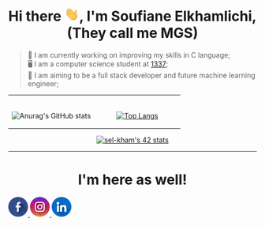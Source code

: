 <h1 align="center">Hi there <img src="images/hey.gif" width="30px">, I'm Soufiane Elkhamlichi, (They call me MGS)</h1>

>  💪 I am currently working on improving my skills in C language; \
>  🖥️ I am a computer science student at [1337](https://www.1337.ma); \
>  🎯 I am aiming to be a full stack developer and future machine learning engineer;


<table align="center" style="border: none; text-align: center;">
<tr>
<td width="50%">
<br>

![Anurag's GitHub stats](https://github-readme-stats.vercel.app/api?username=MGS15&show_icons=true&hide=issues&hide_border=true&theme=github_dark)

</td>
<td width="50%">
<br>

 [![Top Langs](https://github-readme-stats.vercel.app/api/top-langs/?username=MGS15&layout=compact&hide_border=true&theme=github_dark)](https://github.com/anuraghazra/github-readme-stats)

</td>
</tr>
</table>


<center>
<div align="center">
 
[![sel-kham's 42 stats](https://badge.mediaplus.ma/binary/sel-kham)](https://github.com/oakoudad/badge42)
 
 </div>
 </center>

---------------

<h1 align="center">I'm here as well!</h1>
<p>
<a href="https://www.facebook.com/soufiane.mgs">
<img width="40px" src="images/facebook.png">
</a>
<a href="https://www.instagram.com/soufiane.mgs">
<img width="40px" src="images/instagram.png">
</a>
<a href="https://www.linkedin.com/in/elkhamlichi/">
<img width="40px" src="images/linkedin.png">
</a>
</p>